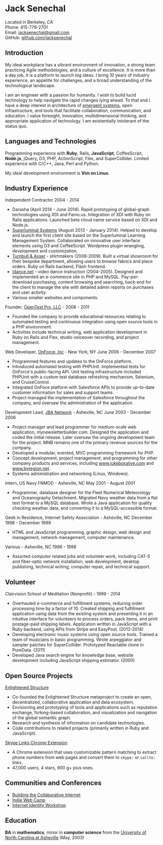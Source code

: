 Jack Senechal
=============

Located in Berkeley, CA  
Phone: 415-779-2701  
Email: <jacksenechal@gmail.com>  
GitHub: [github.com/jacksenechal][]

Introduction
------------

My ideal workplace has a vibrant environment of innovation, a strong team practicing Agile
methodologies, and a culture of excellence. It is more than a day job, it is a platform to launch
big ideas. I bring 10 years of industry experience, an appetite for challenges, and a broad
understanding of the technological landscape.

I am an engineer with a passion for humanity. I wish to build lucid technology to help navigate
the rapid changes lying ahead. To that end I have a deep interest in architecture of [emergent
systems][], open infrastructure, and tools that facilitate collaboration, communication, and
education. I value foresight, innovation, multidimensional thinking, and appropriate application
of technology. I am existentially intolerant of the status quo.

Languages and Technologies
--------------------------

Programming experience with **Ruby**, Rails, **JavaScript**, CoffeeScript, **Node.js**, jQuery,
D3, PHP, ActionScript, Flex, and SuperCollider. Limited experience with C/C++, Java, Perl and
Python.

My ideal development environment is **Vim on Linux**.

Industry Experience
-------------------

Independent Contractor 2004 - 2014

-   Darasha (April 2014 - June 2014). Rapid prototyping of global-graph technologies using XDI and
    Famo.us. Integration of XDI with Ruby on Rails applications. Launched beta cloud name service
    based on XDI and Node.js.
-   [Superluminal Systems][] (August 2013 - January 2014). Helped to develop and launch the first
    client site based on the Superluminal Learning Management System. Collaborated on innovative
    user interface elements using D3 and CoffeeScript. Wordpress plugin wrangling, development and
    customization.
-   [Turnbull & Asser][] - shirtmakers (2008-2009). Built a virtual showroom for their bespoke
    department, allowing users to browse fabrics and place orders. Ruby on Rails backend, Flash
    frontend.
-   [Idance.net][] - video dance instruction (2004-2005). Designed and implemented an e-commerce
    site in PHP and MySQL. Pay-per-download purchasing, content browsing and searching, back-end
    for the client to manage the site with detailed admin reports on purchases and user activity.
-   Various smaller websites and components.

Founder, [OpenTest Pro, LLC][] - 2008 - 2011

-   Founded the company to provide educational resources relating to automated testing and
    continuous integration using open source tools in a PHP environment.
-   Activities include technical writing, web application development in Ruby on Rails and Flex,
    studio voiceover recording, and project management.

Web Developer, [OnForce, Inc][] - New York, NY June 2006 - December 2007

-   Programmed features and updates to the OnForce platform.
-   Introduced automated testing with PHPUnit. Implemented tests for OnForce's public-facing API.
    Unit testing infrastructure included PHPUnit with a custom test database refreshing mechanism,
    Selenium, and CruiseControl.
-   Integrated OnFoce platform with Salesforce APIs to provide up-to-date customer information for
    sales and support teams.
-   Project managed the implementation of Salesforce throughout the company, and oversaw the
    administration of the application.

Development Lead, [JBA Network][] - Asheville, NC June 2003 - December 2006

-   Project manager and lead programmer for medium-scale web application, mynewsletterbuilder.com.
    Designed the application and coded the initial release. Later oversaw the ongoing development
    team for the project. MNB remains one of the primary revenue sources for the company.
-   Developed a modular, evented, MVC programming framework for PHP.
-   Concept development, project management, and programming for other company products and
    services, including www.jukeboxalive.com and www.byregion.net.
-   Systems administration and networking (Linux, Windows).

Intern, US Navy FNMOD - Asheville, NC May 2001 - August 2001

-   Programmer, database designer for the Fleet Numerical Meteorology and Oceanography Detachment.
    Migrated Navy weather data from a flat text format to a MySQL database. Wrote a Java application
    for quality checking weather data, and converting it to a MySQL-accessible format.

Geek in Residence, Internet Safety Association - Asheville, NC December 1998 - December 1999

-   HTML and JavaScript programming, graphic design, web design and management, network management,
    computer maintenance.

Various - Asheville, NC 1996 - 1998

-   Assorted computer related jobs and volunteer work, including CAT-5 and fiber-optic network
    installation, web development, desktop publishing, technical writing, computer repair, and
    technical support.

Volunteer
---------

Clairvision School of Meditation (Nonprofit) - 1999 - 2014

-   Overhauled e-commerce and fulfillment systems, reducing order processing time by a factor of 10.
    Created shipping and fulfillment application using data from the existing system and presenting
    it in an intuitive interface for volunteers to process orders, pack items, and print
    postage-paid shipping labels. Application written in JavaScript with a Ruby backend, using APIs
    from Stripe and EasyPost. (2013-2014)
-   Developing electronic music systems using open source tools. Trained a team of musicians in
    basic programming. Wrote arpeggiator and sampler patches for SuperCollider. Prototyped Reactable
    clone in PureData. (2011)
-   Developed Java search engine for knowledge base, website development including JavaScript
    shipping estimator. (2000)

Open Source Projects
--------------------

[Enlightened Structure][]

-   Co-founded the Enlightened Structure metaproject to create an open, decentralized, collaborative
    application and data ecosystem.
-   Envisioning and prototyping of tools and applications such as reputation exchange, forking-based
    collaboration, and visualization and navigation of the global semantic graph.
-   Research and synthesis of information on candidate technologies.
-   Code contributions to related projects (primarily written in Ruby and JavaScript).

[Skype Links Chrome Extension][]

-   A Chrome extension that uses customizable pattern matching to extract phone numbers from web
    pages and convert them to `skype:` or `callto:` links.
-   47,000 users, 4 stars, 900 g+ plus ones.

Communities and Conferences
---------------------------

-   [Building the Collaborative Internet][]
-   [Indie Web Camp][]
-   [Internet Identity Workshop][]

Education
---------

**BA** in **mathematics**, minor in **computer science** from the [University of North Carolina at Asheville][]
(May, 2003)

[University of North Carolina at Asheville]: http://unca.edu
[Enlightened Structure]: http://enlightenedstructure.org
[Superluminal Systems]: http://superluminal.is/
[OpenTest Pro, LLC]: http://opentestpro.com
[Turnbull & Asser]: http://turnbullandasser.com
[Idance.net]: http://idance.net
[OnForce, Inc]: http://onforce.com
[JBA Network]: http://jbanetwork.com
[Skype Links Chrome Extension]: https://chrome.google.com/webstore/detail/skype-links/epbmllnadbdnppblcebkkmapkinkdchd
[jacksenechal.com/resume]: http://jacksenechal.com/resume
[github.com/jacksenechal]: https://github.com/jacksenechal
[Building the Collaborative Internet]: http://collaborativeinter.net/
[Indie Web Camp]: http://indiewebcamp.com/
[Internet Identity Workshop]: http://www.internetidentityworkshop.com/
[emergent systems]: http://en.wikipedia.org/wiki/Emergence
